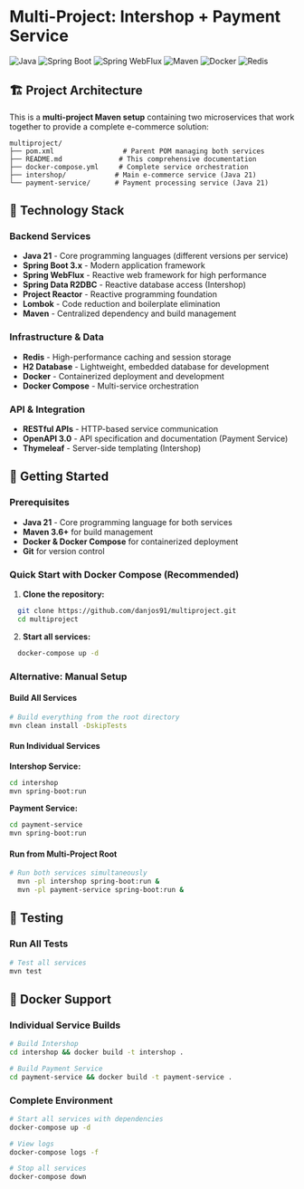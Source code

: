 # Multi-Project: Intershop + Payment Service

![Java](https://img.shields.io/badge/java-%23ED8B00.svg?style=for-the-badge&logo=openjdk&logoColor=white)
![Spring Boot](https://img.shields.io/badge/Spring_Boot-6DB33F?style=for-the-badge&logo=spring&logoColor=white)
![Spring WebFlux](https://img.shields.io/badge/Spring_WebFlux-6DB33F?style=for-the-badge&logo=spring&logoColor=white)
![Maven](https://img.shields.io/badge/Maven-C71A36?style=for-the-badge&logo=apache-maven&logoColor=white)
![Docker](https://img.shields.io/badge/Docker-2496ED?style=for-the-badge&logo=docker&logoColor=white)
![Redis](https://img.shields.io/badge/Redis-DC382D?style=for-the-badge&logo=redis&logoColor=white)

## 🏗️ Project Architecture

This is a **multi-project Maven setup** containing two microservices that work together to provide a complete e-commerce solution:

```
multiproject/
├── pom.xml                 # Parent POM managing both services
├── README.md              # This comprehensive documentation
├── docker-compose.yml     # Complete service orchestration
├── intershop/            # Main e-commerce service (Java 21)
└── payment-service/      # Payment processing service (Java 21)
```

## 🚀 Technology Stack

### Backend Services
- **Java 21** - Core programming languages (different versions per service)
- **Spring Boot 3.x** - Modern application framework
- **Spring WebFlux** - Reactive web framework for high performance
- **Spring Data R2DBC** - Reactive database access (Intershop)
- **Project Reactor** - Reactive programming foundation
- **Lombok** - Code reduction and boilerplate elimination
- **Maven** - Centralized dependency and build management

### Infrastructure & Data
- **Redis** - High-performance caching and session storage
- **H2 Database** - Lightweight, embedded database for development
- **Docker** - Containerized deployment and development
- **Docker Compose** - Multi-service orchestration

### API & Integration
- **RESTful APIs** - HTTP-based service communication
- **OpenAPI 3.0** - API specification and documentation (Payment Service)
- **Thymeleaf** - Server-side templating (Intershop)

## 🚀 Getting Started

### Prerequisites
- **Java 21** - Core programming language for both services
- **Maven 3.6+** for build management
- **Docker & Docker Compose** for containerized deployment
- **Git** for version control

### Quick Start with Docker Compose (Recommended)

1. **Clone the repository:**
```bash
  git clone https://github.com/danjos91/multiproject.git
  cd multiproject
```

2. **Start all services:**
```bash
  docker-compose up -d
```

### Alternative: Manual Setup

#### Build All Services
```bash
# Build everything from the root directory
mvn clean install -DskipTests
```

#### Run Individual Services

**Intershop Service:**
```bash
cd intershop
mvn spring-boot:run
```

**Payment Service:**
```bash
cd payment-service
mvn spring-boot:run
```

#### Run from Multi-Project Root
```bash
# Run both services simultaneously
  mvn -pl intershop spring-boot:run &
  mvn -pl payment-service spring-boot:run &
```

## 🧪 Testing

### Run All Tests
```bash
# Test all services
mvn test
```

## 🐳 Docker Support

### Individual Service Builds
```bash
# Build Intershop
cd intershop && docker build -t intershop .

# Build Payment Service
cd payment-service && docker build -t payment-service .
```

### Complete Environment
```bash
# Start all services with dependencies
docker-compose up -d

# View logs
docker-compose logs -f

# Stop all services
docker-compose down
```